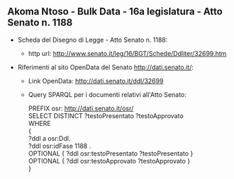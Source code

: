 ## Akoma Ntoso - Bulk Data - 16a legislatura - Atto Senato n. 1188 ##

* Scheda del Disegno di Legge - Atto Senato n. 1188:
	* http url: http://www.senato.it/leg/16/BGT/Schede/Ddliter/32699.htm

* Riferimenti al sito OpenData del Senato http://dati.senato.it/:
	* Link OpenData: http://dati.senato.it/ddl/32699
	* Query SPARQL per i documenti relativi all'Atto Senato:

        PREFIX osr: <http://dati.senato.it/osr/>  
		SELECT DISTINCT ?testoPresentato ?testoApprovato  
		WHERE  
		{  
		    ?ddl a osr:Ddl.  
		    ?ddl osr:idFase 1188 .  
		    OPTIONAL { ?ddl osr:testoPresentato ?testoPresentato }  
		    OPTIONAL { ?ddl osr:testoApprovato ?testoApprovato }  
		}
		